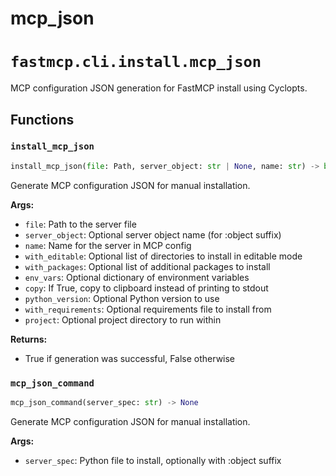 # mcp_json

# `fastmcp.cli.install.mcp_json`

MCP configuration JSON generation for FastMCP install using Cyclopts.

## Functions

### `install_mcp_json` <sup><a href="https://github.com/jlowin/fastmcp/blob/main/src/fastmcp/cli/install/mcp_json.py#L20" target="_blank"><Icon icon="github" style="width: 14px; height: 14px;" /></a></sup>

```python
install_mcp_json(file: Path, server_object: str | None, name: str) -> bool
```

Generate MCP configuration JSON for manual installation.

**Args:**

* `file`: Path to the server file
* `server_object`: Optional server object name (for :object suffix)
* `name`: Name for the server in MCP config
* `with_editable`: Optional list of directories to install in editable mode
* `with_packages`: Optional list of additional packages to install
* `env_vars`: Optional dictionary of environment variables
* `copy`: If True, copy to clipboard instead of printing to stdout
* `python_version`: Optional Python version to use
* `with_requirements`: Optional requirements file to install from
* `project`: Optional project directory to run within

**Returns:**

* True if generation was successful, False otherwise

### `mcp_json_command` <sup><a href="https://github.com/jlowin/fastmcp/blob/main/src/fastmcp/cli/install/mcp_json.py#L106" target="_blank"><Icon icon="github" style="width: 14px; height: 14px;" /></a></sup>

```python
mcp_json_command(server_spec: str) -> None
```

Generate MCP configuration JSON for manual installation.

**Args:**

* `server_spec`: Python file to install, optionally with :object suffix
